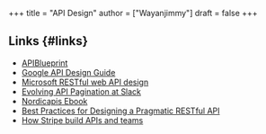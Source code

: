 +++
title = "API Design"
author = ["Wayanjimmy"]
draft = false
+++

## Links {#links}

-   [APIBlueprint](https://notebook.wayanjimmy.xyz/coding/apiblueprint)
-   [Google API Design Guide](https://cloud.google.com/apis/design)
-   [Microsoft RESTful web API design](https://docs.microsoft.com/en-us/azure/architecture/best-practices/api-design)
-   [Evolving API Pagination at Slack](https://slack.engineering/evolving-api-pagination-at-slack/)
-   [Nordicapis Ebook](https://nordicapis.com/ebooks/)
-   [Best Practices for Designing a Pragmatic RESTful API](https://www.vinaysahni.com/best-practices-for-a-pragmatic-restful-api)
-   [How Stripe build APIs and teams](https://youtu.be/IEe-5VOv0Js)
